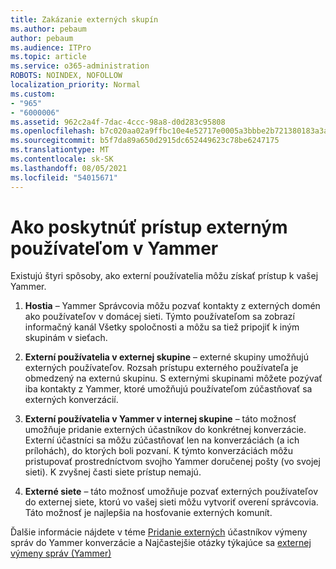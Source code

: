 ```yaml
---
title: Zakázanie externých skupín
ms.author: pebaum
author: pebaum
ms.audience: ITPro
ms.topic: article
ms.service: o365-administration
ROBOTS: NOINDEX, NOFOLLOW
localization_priority: Normal
ms.custom:
- "965"
- "6000006"
ms.assetid: 962c2a4f-7dac-4ccc-98a8-d0d283c95808
ms.openlocfilehash: b7c020aa02a9ffbc10e4e52717e0005a3bbbe2b721380183a3a0c90387b1dd4d
ms.sourcegitcommit: b5f7da89a650d2915dc652449623c78be6247175
ms.translationtype: MT
ms.contentlocale: sk-SK
ms.lasthandoff: 08/05/2021
ms.locfileid: "54015671"
---
```

# <a name="how-to-give-access-to-external-users-in-yammer"></a>Ako poskytnúť prístup externým používateľom v Yammer

Existujú štyri spôsoby, ako externí používatelia môžu získať prístup k vašej Yammer.
  
1. **Hostia** – Yammer Správcovia môžu pozvať kontakty z externých domén ako používateľov v domácej sieti. Týmto používateľom sa zobrazí informačný kanál Všetky spoločnosti a môžu sa tiež pripojiť k iným skupinám v sieťach.

2. **Externí používatelia v externej skupine** – externé skupiny umožňujú externých používateľov. Rozsah prístupu externého používateľa je obmedzený na externú skupinu. S externými skupinami môžete pozývať iba kontakty z Yammer, ktoré umožňujú používateľom zúčastňovať sa externých konverzácií.

3. **Externí používatelia v Yammer v internej skupine** – táto možnosť umožňuje pridanie externých účastníkov do konkrétnej konverzácie. Externí účastníci sa môžu zúčastňovať len na konverzáciách (a ich prílohách), do ktorých boli pozvaní. K týmto konverzáciách môžu pristupovať prostredníctvom svojho Yammer doručenej pošty (vo svojej sieti). K zvyšnej časti siete prístup nemajú.

4. **Externé siete** – táto možnosť umožňuje pozvať externých používateľov do externej siete, ktorú vo vašej sieti môžu vytvoriť overení správcovia. Táto možnosť je najlepšia na hosťovanie externých komunít.

Ďalšie informácie nájdete v téme [Pridanie externých](https://docs.microsoft.com/yammer/work-with-external-users/add-external-participants) účastníkov výmeny správ do Yammer konverzácie a Najčastejšie otázky týkajúce sa [externej výmeny správ (Yammer)](https://docs.microsoft.com/yammer/work-with-external-users/external-messaging-faq)
  